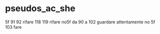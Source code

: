 # pseudos_ac_she
5f 91 92 rifare 
118 119 rifare
no5f da 90 a 102 guardare attentamente
no 5f 103 fare 